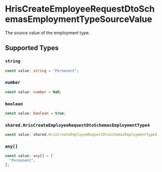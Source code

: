 # HrisCreateEmployeeRequestDtoSchemasEmploymentTypeSourceValue

The source value of the employment type.


## Supported Types

### `string`

```typescript
const value: string = "Permanent";
```

### `number`

```typescript
const value: number = NaN;
```

### `boolean`

```typescript
const value: boolean = true;
```

### `shared.HrisCreateEmployeeRequestDtoSchemasEmploymentType4`

```typescript
const value: shared.HrisCreateEmployeeRequestDtoSchemasEmploymentType4 = {};
```

### `any[]`

```typescript
const value: any[] = [
  "Permanent",
];
```

